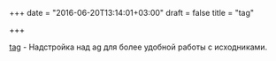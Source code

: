 +++
date = "2016-06-20T13:14:01+03:00"
draft = false
title = "tag"

+++

<p><a href="https://github.com/aykamko/tag">tag</a>&nbsp;- Надстройка над ag для более удобной работы с исходниками.</p>

